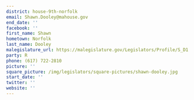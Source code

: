 ```yaml
---
district: house-9th-norfolk
email: Shawn.Dooley@mahouse.gov
end_date: ''
facebook: ''
first_name: Shawn
hometown: Norfolk
last_name: Dooley
malegislature_url: https://malegislature.gov/Legislators/Profile/S_D1
party: R
phone: (617) 722-2810
picture: ''
square_picture: /img/legislators/square-pictures/shawn-dooley.jpg
start_date: ''
twitter: ''
website: ''
---
```

